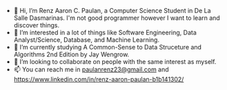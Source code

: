 - 👋 Hi, I’m Renz Aaron C. Paulan, a Computer Science Student in De La Salle Dasmarinas. I'm not good programmer however I want to learn and discover things.
- 👀 I’m interested in a lot of things like Software Engineering, Data Analyst/Science, Database, and Machine Learning.
- 🌱 I’m currently studying A Common-Sense to Data Struceture and Algorithms 2nd Edition by Jay Wengrow.
- 💞️ I’m looking to collaborate on people with the same interest as myself. 
- 📫 You can reach me in paulanrenz23@gmail.com and https://www.linkedin.com/in/renz-aaron-paulan-b1b141302/


<!---
TsoiEn/TsoiEn is a ✨ special ✨ repository because its `README.md` (this file) appears on your GitHub profile.
You can click the Preview link to take a look at your changes.
--->
